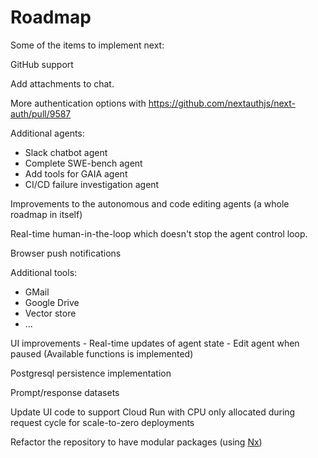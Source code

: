 # Roadmap

Some of the items to implement next:

GitHub support

Add attachments to chat.

More authentication options with https://github.com/nextauthjs/next-auth/pull/9587

Additional agents:

- Slack chatbot agent
- Complete SWE-bench agent
- Add tools for GAIA agent
- CI/CD failure investigation agent

Improvements to the autonomous and code editing agents (a whole roadmap in itself)

Real-time human-in-the-loop which doesn't stop the agent control loop.

Browser push notifications

Additional tools:

- GMail
- Google Drive
- Vector store
- ...

UI improvements
    - Real-time updates of agent state
    - Edit agent when paused (Available functions is implemented)

Postgresql persistence implementation

Prompt/response datasets

Update UI code to support Cloud Run with CPU only allocated during request cycle for scale-to-zero deployments

Refactor the repository to have modular packages (using [Nx](https://nx.dev/))
